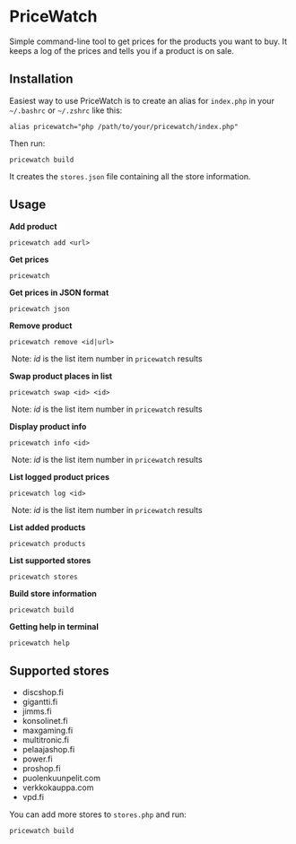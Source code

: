 # PriceWatch

Simple command-line tool to get prices for the products you want to buy. It keeps a log of the prices and tells you if a product is on sale.

## Installation

Easiest way to use PriceWatch is to create an alias for ```index.php``` in your ```~/.bashrc``` or ```~/.zshrc``` like this:

```shell
alias pricewatch="php /path/to/your/pricewatch/index.php"
```

Then run:

```shell
pricewatch build
```

It creates the ```stores.json``` file containing all the store information.

## Usage

**Add product**

```shell
pricewatch add <url>
```

**Get prices**

```powershell
pricewatch
```

**Get prices in JSON format**

```shell
pricewatch json
```

**Remove product**

```shell
pricewatch remove <id|url>
```

​	Note: *id* is the list item number in ```pricewatch``` results

**Swap product places in list**

```shell
pricewatch swap <id> <id>
```

​	Note: *id* is the list item number in ```pricewatch``` results

**Display product info**

```shell
pricewatch info <id>
```

​	Note: *id* is the list item number in ```pricewatch``` results

**List logged product prices**

```shell
pricewatch log <id>
```

​	Note: *id* is the list item number in ```pricewatch``` results

**List added products**

```shell
pricewatch products
```

**List supported stores**

```shell
pricewatch stores
```

**Build store information**

```shell
pricewatch build
```

**Getting help in terminal**

```shell
pricewatch help
```

## Supported stores

- discshop.fi
- gigantti.fi
- jimms.fi
- konsolinet.fi
- maxgaming.fi
- multitronic.fi
- pelaajashop.fi
- power.fi
- proshop.fi
- puolenkuunpelit.com
- verkkokauppa.com
- vpd.fi

You can add more stores to ```stores.php``` and run:

```shell
pricewatch build
```

